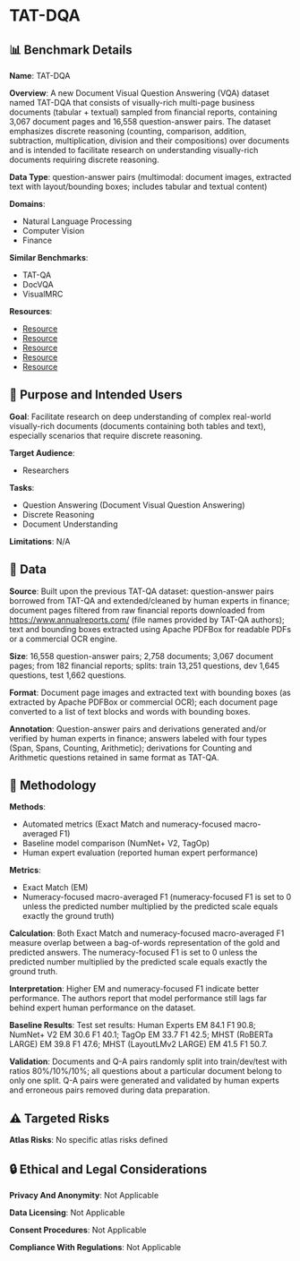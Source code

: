 # TAT-DQA

## 📊 Benchmark Details

**Name**: TAT-DQA

**Overview**: A new Document Visual Question Answering (VQA) dataset named TAT-DQA that consists of visually-rich multi-page business documents (tabular + textual) sampled from financial reports, containing 3,067 document pages and 16,558 question-answer pairs. The dataset emphasizes discrete reasoning (counting, comparison, addition, subtraction, multiplication, division and their compositions) over documents and is intended to facilitate research on understanding visually-rich documents requiring discrete reasoning.

**Data Type**: question-answer pairs (multimodal: document images, extracted text with layout/bounding boxes; includes tabular and textual content)

**Domains**:
- Natural Language Processing
- Computer Vision
- Finance

**Similar Benchmarks**:
- TAT-QA
- DocVQA
- VisualMRC

**Resources**:
- [Resource](https://nextplusplus.github.io/TAT-DQA/)
- [Resource](https://doi.org/10.1145/3503161.3548422)
- [Resource](https://arxiv.org/abs/2207.11871v3)
- [Resource](https://www.annualreports.com/)
- [Resource](https://pdfbox.apache.org/)

## 🎯 Purpose and Intended Users

**Goal**: Facilitate research on deep understanding of complex real-world visually-rich documents (documents containing both tables and text), especially scenarios that require discrete reasoning.

**Target Audience**:
- Researchers

**Tasks**:
- Question Answering (Document Visual Question Answering)
- Discrete Reasoning
- Document Understanding

**Limitations**: N/A

## 💾 Data

**Source**: Built upon the previous TAT-QA dataset: question-answer pairs borrowed from TAT-QA and extended/cleaned by human experts in finance; document pages filtered from raw financial reports downloaded from https://www.annualreports.com/ (file names provided by TAT-QA authors); text and bounding boxes extracted using Apache PDFBox for readable PDFs or a commercial OCR engine.

**Size**: 16,558 question-answer pairs; 2,758 documents; 3,067 document pages; from 182 financial reports; splits: train 13,251 questions, dev 1,645 questions, test 1,662 questions.

**Format**: Document page images and extracted text with bounding boxes (as extracted by Apache PDFBox or commercial OCR); each document page converted to a list of text blocks and words with bounding boxes.

**Annotation**: Question-answer pairs and derivations generated and/or verified by human experts in finance; answers labeled with four types (Span, Spans, Counting, Arithmetic); derivations for Counting and Arithmetic questions retained in same format as TAT-QA.

## 🔬 Methodology

**Methods**:
- Automated metrics (Exact Match and numeracy-focused macro-averaged F1)
- Baseline model comparison (NumNet+ V2, TagOp)
- Human expert evaluation (reported human expert performance)

**Metrics**:
- Exact Match (EM)
- Numeracy-focused macro-averaged F1 (numeracy-focused F1 is set to 0 unless the predicted number multiplied by the predicted scale equals exactly the ground truth)

**Calculation**: Both Exact Match and numeracy-focused macro-averaged F1 measure overlap between a bag-of-words representation of the gold and predicted answers. The numeracy-focused F1 is set to 0 unless the predicted number multiplied by the predicted scale equals exactly the ground truth.

**Interpretation**: Higher EM and numeracy-focused F1 indicate better performance. The authors report that model performance still lags far behind expert human performance on the dataset.

**Baseline Results**: Test set results: Human Experts EM 84.1 F1 90.8; NumNet+ V2 EM 30.6 F1 40.1; TagOp EM 33.7 F1 42.5; MHST (RoBERTa LARGE) EM 39.8 F1 47.6; MHST (LayoutLMv2 LARGE) EM 41.5 F1 50.7.

**Validation**: Documents and Q-A pairs randomly split into train/dev/test with ratios 80%/10%/10%; all questions about a particular document belong to only one split. Q-A pairs were generated and validated by human experts and erroneous pairs removed during data preparation.

## ⚠️ Targeted Risks

**Atlas Risks**:
No specific atlas risks defined

## 🔒 Ethical and Legal Considerations

**Privacy And Anonymity**: Not Applicable

**Data Licensing**: Not Applicable

**Consent Procedures**: Not Applicable

**Compliance With Regulations**: Not Applicable
